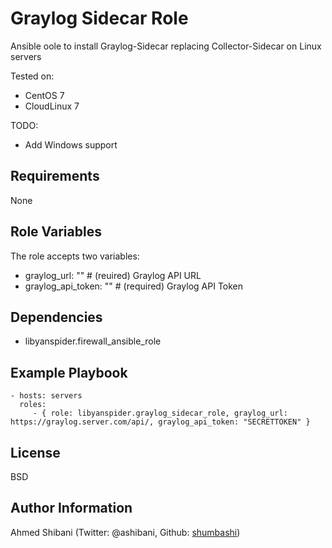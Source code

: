 Graylog Sidecar Role
=========

Ansible oole to install Graylog-Sidecar replacing Collector-Sidecar on Linux servers

Tested on:
  - CentOS 7
  - CloudLinux 7

TODO:
  - Add Windows support

Requirements
------------

None

Role Variables
--------------

The role accepts two variables:
- graylog_url: "" # (reuired) Graylog API URL
- graylog_api_token: "" # (required) Graylog API Token

Dependencies
------------

- libyanspider.firewall_ansible_role

Example Playbook
----------------

    - hosts: servers
      roles:
         - { role: libyanspider.graylog_sidecar_role, graylog_url: https://graylog.server.com/api/, graylog_api_token: "SECRETTOKEN" }

License
-------

BSD

Author Information
------------------

Ahmed Shibani (Twitter: @ashibani, Github: [shumbashi](https://github.com/shumbashi))